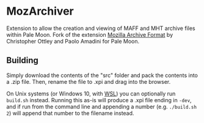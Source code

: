 # MozArchiver
Extension to allow the creation and viewing of MAFF and MHT archive files within Pale Moon. Fork of the extension [Mozilla Archive Format](https://addons.mozilla.org/en-US/firefox/addon/mozilla-archive-format/) by Christopher Ottley and Paolo Amadini for Pale Moon.

## Building
Simply download the contents of the "src" folder  and pack the contents into a .zip file. Then, rename the file to .xpi and drag into the browser.

On Unix systems (or Windows 10, with [WSL](https://docs.microsoft.com/en-us/windows/wsl/about)) you can optionally run `build.sh` instead. Running this as-is will produce a .xpi file ending in `-dev`, and if run from the command line and appending a number (e.g. `./build.sh 2`) will append that number to the filename instead.
